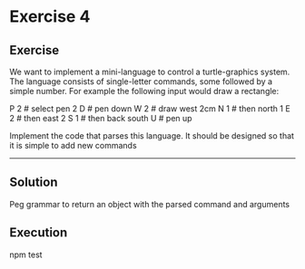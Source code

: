 # Exercise 4

## Exercise
We want to implement a mini-language to control a turtle-graphics system. The language consists of single-letter commands, some followed by a simple number.
For example the following input would draw a rectangle:

P 2 # select pen 2
D   # pen down
W 2 # draw west 2cm
N 1 # then north 1
E 2 # then east 2
S 1 # then back south
U   # pen up

Implement the code that parses this language. It should be designed so that it is simple to add new commands

---

## Solution
Peg grammar to return an object with the parsed command and arguments

## Execution
npm test
